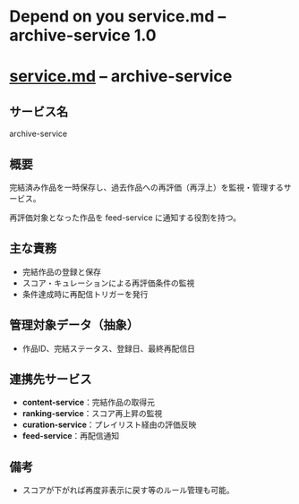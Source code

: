 # Depend on you service.md – archive-service 1.0

# [service.md](http://service.md/) – archive-service

## サービス名

archive-service

## 概要

完結済み作品を一時保存し、過去作品への再評価（再浮上）を監視・管理するサービス。

再評価対象となった作品を feed-service に通知する役割を持つ。

## 主な責務

- 完結作品の登録と保存
- スコア・キュレーションによる再評価条件の監視
- 条件達成時に再配信トリガーを発行

## 管理対象データ（抽象）

- 作品ID、完結ステータス、登録日、最終再配信日

## 連携先サービス

- **content-service**：完結作品の取得元
- **ranking-service**：スコア再上昇の監視
- **curation-service**：プレイリスト経由の評価反映
- **feed-service**：再配信通知

## 備考

- スコアが下がれば再度非表示に戻す等のルール管理も可能。